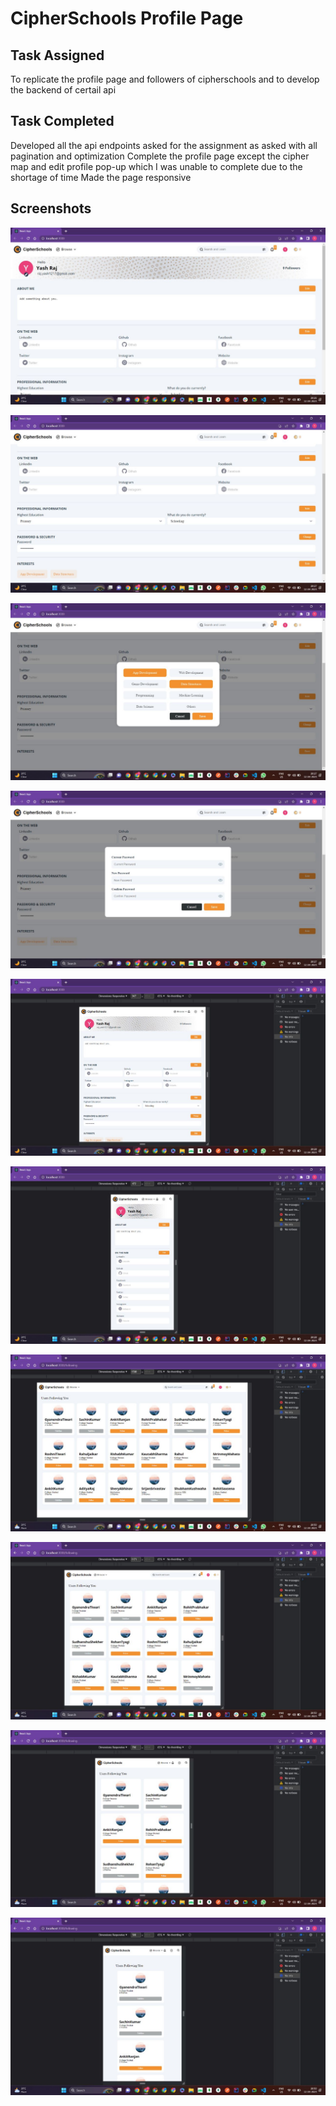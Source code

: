 

# CipherSchools Profile Page


## Task Assigned

 To replicate the profile page and followers of cipherschools and to develop the backend of certail api

## Task Completed

Developed all the api endpoints asked for the assignment as asked with all pagination and optimization
Complete the profile page except the cipher map and edit profile pop-up which I was unable to complete due to the shortage of time
Made the page responsive


## Screenshots

![Profile Page](/screenshots/ProfileP1.jpg)


![Profile Page 2](/screenshots/ProfileP2.jpg)



![Edit Interest](/screenshots/EditIntrest.jpg)

![Edit Password](/screenshots/EditPassword.jpg)

![Responsive Profile Page-1](/screenshots/Responsive1.jpg)

![Responsive Profile Page-2](/screenshots/Responsive2.jpg)

![User Following  Page-1](/screenshots/FollowingP1.jpg)

![Responsive Following Page-2](/screenshots/FollowingP2.jpg)

![Responsive Following Page-3](/screenshots/FollowingP3.jpg)

![Responsive Following Page-4](/screenshots/FollowingP4.jpg)




